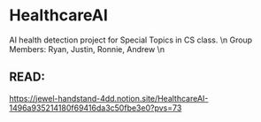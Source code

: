 # HealthcareAI
AI health detection project for Special Topics in CS class. \n
Group Members: Ryan, Justin, Ronnie, Andrew \n
## READ:
https://jewel-handstand-4dd.notion.site/HealthcareAI-1496a935214180f69416da3c50fbe3e0?pvs=73
